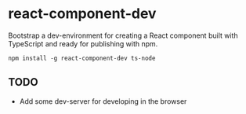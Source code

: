 # react-component-dev

Bootstrap a dev-environment for creating a React component built with TypeScript and ready for publishing with npm.

```
npm install -g react-component-dev ts-node
```

## TODO

- Add some dev-server for developing in the browser
